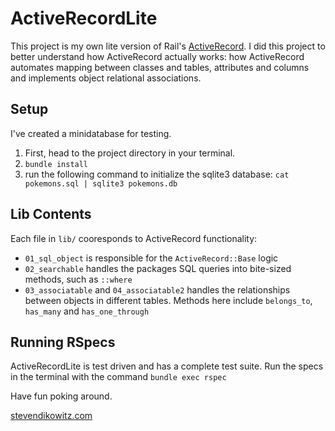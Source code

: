 # ActiveRecordLite

This project is my own lite version of Rail's [ActiveRecord][ActiveRecord]. I did this project to better understand how ActiveRecord actually works: how ActiveRecord automates mapping between classes and tables, attributes and columns and implements object relational associations.

## Setup

I've created a minidatabase for testing.
1. First, head to the project directory in your terminal.
2.  `bundle install`
3. run the following command to initialize the sqlite3 database:
`cat pokemons.sql | sqlite3 pokemons.db`


## Lib Contents

Each file in `lib/` cooresponds to ActiveRecord functionality:
* `01_sql_object` is responsible for the `ActiveRecord::Base` logic
* `02_searchable` handles the packages SQL queries into bite-sized methods, such as `::where`
* `03_associatable` and `04_associatable2` handles the relationships between objects in different tables. Methods here include `belongs_to`, `has_many` and `has_one_through`

## Running RSpecs

ActiveRecordLite is test driven and has a complete test suite. Run the specs in the terminal with the command `bundle exec rspec`


Have fun poking around.

[stevendikowitz.com][stevendikowitz.com]



[ActiveRecord]:https://github.com/rails/rails/tree/master/activerecord
[stevendikowitz.com]:http://stevendikowitz.com
